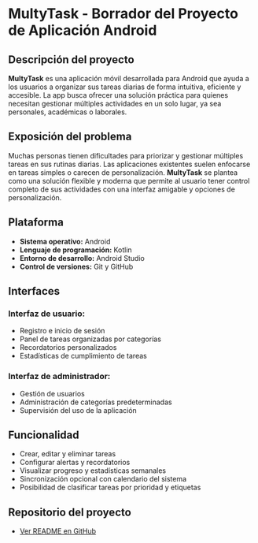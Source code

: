 # MultyTask - Borrador del Proyecto de Aplicación Android

##  Descripción del proyecto

**MultyTask** es una aplicación móvil desarrollada para Android que ayuda a los usuarios a organizar sus tareas diarias de forma intuitiva, eficiente y accesible. La app busca ofrecer una solución práctica para quienes necesitan gestionar múltiples actividades en un solo lugar, ya sea personales, académicas o laborales.

##  Exposición del problema

Muchas personas tienen dificultades para priorizar y gestionar múltiples tareas en sus rutinas diarias. Las aplicaciones existentes suelen enfocarse en tareas simples o carecen de personalización. **MultyTask** se plantea como una solución flexible y moderna que permite al usuario tener control completo de sus actividades con una interfaz amigable y opciones de personalización.

##  Plataforma

- **Sistema operativo:** Android
- **Lenguaje de programación:** Kotlin
- **Entorno de desarrollo:** Android Studio
- **Control de versiones:** Git y GitHub

##  Interfaces

### Interfaz de usuario:
- Registro e inicio de sesión
- Panel de tareas organizadas por categorías
- Recordatorios personalizados
- Estadísticas de cumplimiento de tareas

### Interfaz de administrador:
- Gestión de usuarios
- Administración de categorías predeterminadas
- Supervisión del uso de la aplicación

## Funcionalidad

- Crear, editar y eliminar tareas
- Configurar alertas y recordatorios
- Visualizar progreso y estadísticas semanales
- Sincronización opcional con calendario del sistema
- Posibilidad de clasificar tareas por prioridad y etiquetas

##  Repositorio del proyecto

- [Ver README en GitHub](https://github.com/Dname24/MultyTask/edit/main/README.md)
